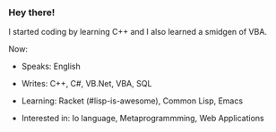 ### Hey there!

I started coding by learning C++ and I also learned a smidgen of VBA.

Now:

- Speaks: English

- Writes: C++, C#, VB.Net, VBA, SQL

- Learning: Racket (#lisp-is-awesome), Common Lisp, Emacs

- Interested in: Io language, Metaprogrammming, Web Applications 
